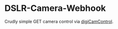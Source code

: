 # DSLR-Camera-Webhook

Crudly simple GET camera control via [digiCamControl](https://github.com/dukus/digiCamControl).